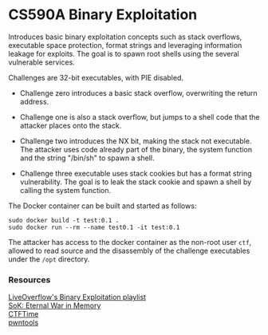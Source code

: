 # CS590A Binary Exploitation

Introduces basic binary exploitation concepts such as stack overflows, executable space protection, format strings and leveraging information leakage for exploits. The goal is to spawn root shells using the several vulnerable services.

Challenges are 32-bit executables, with PIE disabled.

- Challenge zero introduces a basic stack overflow, overwriting the return address.

- Challenge one is also a stack overflow, but jumps to a shell code that the attacker places onto the stack.

- Challenge two introduces the NX bit, making the stack not executable. The attacker uses code already part of the binary, the system function and the string "/bin/sh" to spawn a shell.

- Challenge three executable uses stack cookies but has a format string vulnerability. The goal is to leak the stack cookie and spawn a shell by calling the system function.

The Docker container can be built and started as follows:

```
sudo docker build -t test:0.1 .
sudo docker run --rm --name test0.1 -it test:0.1
```

The attacker has access to the docker container as the non-root user `ctf`, allowed to read source and the disassembly of the challenge executables under the `/opt` directory.

### Resources

[LiveOverflow's Binary Exploitation playlist](https://www.youtube.com/watch?v=iyAyN3GFM7A&list=PLhixgUqwRTjxglIswKp9mpkfPNfHkzyeN)  
[SoK: Eternal War in Memory](https://people.eecs.berkeley.edu/~dawnsong/papers/Oakland13-SoK-CR.pdf)  
[CTFTime](https://www.ctftime.org)  
[pwntools](https://github.com/Gallopsled/pwntools)